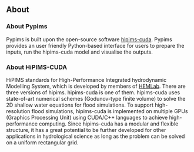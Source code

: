 ## About


### About Pypims

Pypims is built upon the open-source software [hipims-cuda](https://github.com/HEMLab/hipims). Pypims provides an user friendly Python-based interface
for users to prepare the inputs, run the hipims-cuda model and visualise the outputs.

### About HiPIMS-CUDA

HiPIMS standards for High-Performance Integrated hydrodynamic Modelling System, which is developed by members of [HEMLab](https://www.hemlab.org). There are three versions of hipims. hipims-cuda is one of them.
hipims-cuda uses state-of-art numerical schemes (Godunov-type finite volume) to solve the 2D shallow water equations for flood simulations. 
To support high-resolution flood simulations, hipims-cuda is implemented on multiple GPUs (Graphics Processing Unit) using CUDA/C++ languages to achieve high-performance computing. 
Since hipims-cuda has a modular and flexible structure, it has a great potential to be further 
developed for other applications in hydrological science as long as the problem can be solved on a uniform rectangular grid.